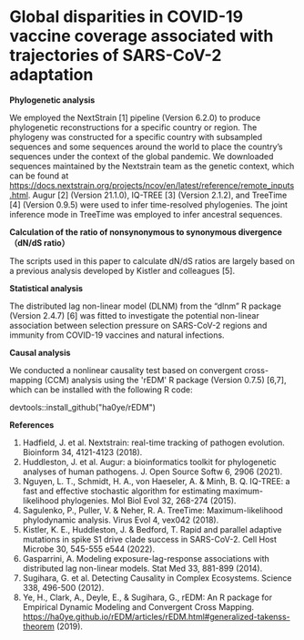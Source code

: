 # Global disparities in COVID-19 vaccine coverage associated with trajectories of SARS-CoV-2 adaptation

**Phylogenetic analysis**

We employed the NextStrain [1] pipeline (Version 6.2.0) to produce phylogenetic reconstructions for a specific country or region. The phylogeny was constructed for a specific country with subsampled sequences and some sequences around the world to place the country’s sequences under the context of the global pandemic. We downloaded sequences maintained by the Nextstrain team as the genetic context, which can be found at https://docs.nextstrain.org/projects/ncov/en/latest/reference/remote_inputs.html. Augur [2] (Version 21.1.0), IQ-TREE [3] (Version 2.1.2), and TreeTime [4] (Version 0.9.5) were used to infer time-resolved phylogenies. The joint inference mode in TreeTime was employed to infer ancestral sequences.

**Calculation of the ratio of nonsynonymous to synonymous divergence （dN/dS ratio）**

The scripts used in this paper to calculate dN/dS ratios are largely based on a previous analysis developed by Kistler and colleagues [5].

**Statistical analysis**

The distributed lag non-linear model (DLNM) from the “dlnm” R package (Version 2.4.7) [6] was fitted to investigate the potential non-linear association between selection pressure on SARS-CoV-2 regions and immunity from COVID-19 vaccines and natural infections.

**Causal analysis**

We conducted a nonlinear causality test based on convergent cross-mapping (CCM) analysis using the 'rEDM' R package (Version 0.7.5) [6,7], which can be installed with the following R code: 

devtools::install_github("ha0ye/rEDM")


**References**
1.	Hadfield, J. et al. Nextstrain: real-time tracking of pathogen evolution. Bioinform 34, 4121-4123 (2018).
2.	Huddleston, J. et al. Augur: a bioinformatics toolkit for phylogenetic analyses of human pathogens. J. Open Source Softw 6, 2906 (2021).
3.	Nguyen, L. T., Schmidt, H. A., von Haeseler, A. & Minh, B. Q. IQ-TREE: a fast and effective stochastic algorithm for estimating maximum-likelihood phylogenies. Mol Biol Evol 32, 268-274 (2015).
4.	Sagulenko, P., Puller, V. & Neher, R. A. TreeTime: Maximum-likelihood phylodynamic analysis. Virus Evol 4, vex042 (2018).
5.  Kistler, K. E., Huddleston, J. & Bedford, T. Rapid and parallel adaptive mutations in spike S1 drive clade success in SARS-CoV-2. Cell Host Microbe 30, 545-555 e544 (2022).
6.	Gasparrini, A. Modeling exposure-lag-response associations with distributed lag non-linear models. Stat Med 33, 881-899 (2014).
7. Sugihara, G. et al. Detecting Causality in Complex Ecosystems. Science 338, 496-500 (2012).
8. Ye, H., Clark, A., Deyle, E., & Sugihara, G., rEDM: An R package for Empirical Dynamic Modeling and Convergent Cross Mapping. https://ha0ye.github.io/rEDM/articles/rEDM.html#generalized-takenss-theorem (2019). 
